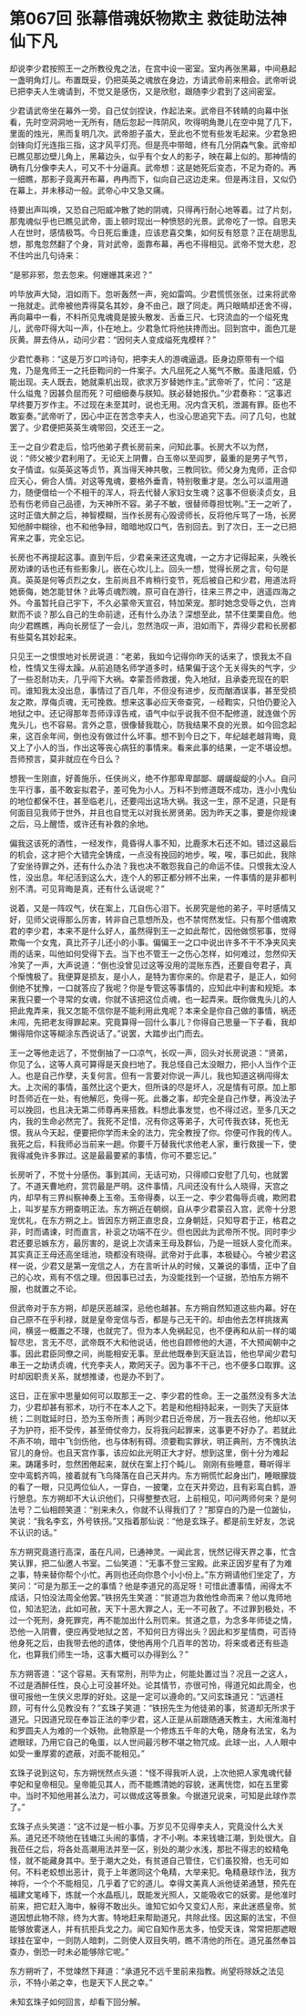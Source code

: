 # 第067回 张幕借魂妖物欺主 救徒助法神仙下凡

却说李少君按照王一之所教役鬼之法，在宫中设一密室。室内再张黑幕，中间悬起一盏明角灯儿。布置既妥，仍把英英之魂放在身边，方请武帝前来相会。武帝听说已把李夫人生魂请到，不觉又是感伤，又是欣慰，跟随李少君到了这间密室。

少君请武帝坐在幕外一旁。自己仗剑捏诀，作起法来。武帝目不转睛的向幕中张看，先时空洞洞地一无所有，随后忽起一阵阴风，吹得明角灧儿在空中晃了几下，里面的烛光，黑而复明几次。武帝胆子虽大，至此也不觉有些发毛起来。少君急把剑锋向灯光连指三指，这才风平灯亮。但是亮中带暗，终有几分阴森气象。武帝却已瞧见那边壁儿角上，黑幕边头，似乎有个女人的影子，映在幕上似的。那神情的确有几分像李夫人，可又不十分逼真。武帝想：这是她死后变态，不足为奇的。再一细瞧，那影子竟离开布幕，冉冉而下，似向自己这边走来。但是再注目，又似仍在幕上，并未移动一般。武帝心中又急又痛。

待要出声叫唤，又恐自己阳威冲散了她的阴魂，只得再行耐心地等着。过了片刻，那鬼魂似乎也已瞧见武帝，面上顿时现出一种愤怒的光景。武帝吃了一惊。自思夫人在世时，感情极笃。今日死后重逢，应该悲喜交集，如何反有怒意？正在胡思乱想，那鬼忽然翻了个身，背对武帝，面靠布幕，再也不得相见。武帝不觉大悲，忍不住吟出几句诗来：

“是邪非邪，忽去忽来。何姗姗其来迟？”

吟毕放声大恸，泪如雨下。忽听轰然一声，宛如雷鸣。少君慌慌张张，过来将武帝一拖就走。武帝被他弄得莫名其妙，身不由己，跟了同走。两只眼睛却还舍不得，再向幕中一看，不料所见鬼魂竟是披头散发、舌垂三尺、七窍流血的一个缢死鬼儿，武帝吓得大叫一声，仆在地上。少君急忙将他扶搀而出。回到宫中，面色兀是灰黄。屏去侍从，动问少君：“因何夫人变成缢死鬼模样？”

少君忙奏称：“这是万岁口吟诗句，把李夫人的游魂逼退。臣身边原带有一个缢鬼，乃是鬼师王一之托臣鞫问的一件案子。大凡屈死之人冤气不散。虽逢阳威，仍能出现。夫人既去，她就乘机出现，欲求万岁替她作主。”武帝听了，忙问：“这是什么缢鬼？因甚负屈而死？可细细奏与朕知。朕必替她报仇。”少君奏称：“这事迟早终要万岁作主。不过现在未至其时，说也无用。况内含天机，泄漏有罪。臣也不敢妄奏。”武帝听了，因心中正在苦念李夫人，也没心思追究下去。问了几句，也就罢了。少君便把英英生魂带回，交还王一之。

王一之自少君走后，恰巧他弟子费长房前来，问知此事。长房大不以为然，说：“师父被少君利用了。无论天上阴曹，白玉帝以至阎罗，最重的是男子气节，女子情谊。似英英这等贞节，真当得天神共敬，三教同钦。师父身为鬼师，正合仰应天心，俯合人情。对这等鬼魂，要格外垂青，特别敬重才是。怎么可以滥用道力，随便借给一个不相干的浑人，将去代替人家妇女生魂？这事不但亵渎贞女，且恐有伤老师自己品德，为天神所不容。弟子不敏，很替师尊担忧咧。”王一之听了，这时正值大醉之后，神智模糊，当作长房有心毁谤师长，反将他斥骂了一场，长房知他醉中糊徐，也不和他争辩，暗暗地叹口气，告别回去。到了次日，王一之已把宵来之事，完全忘记。

长房也不再提起这事。直到午后，少君亲来还这鬼魂，一之方才记得起来，头晚长房劝谏的话也还有些影象儿，嵌在心坎儿上。回头一想，觉得长房之言，句句是真。英英是何等贞烈之女，生前尚且不肯稍行变节，死后被自己和少君，用道法将她亵侮，她怎能甘休？此等贞魂烈魄，原可自在游行，往来三界之中，逍遥四海之外。今虽暂托自己宇下，不久必蒙帝天宣召，特加荣宠。那时她念受辱之仇，岂肯默而不谈？那么自己的生命前途，还有什么办法？深想至此，禁不住栗栗自危。他向少君瞧瞧，再向长房怔了一会儿，忽然浩叹一声，泪如雨下，弄得少君和长房都有些莫名其妙起来。

只见王一之恨恨地对长房说道：“老弟，我如今记得你昨天的话来了，恨我太不自检，性情又生得太躁。从前追随名师学道多时，结果偏于这个无关得失的气字，少了一些忍耐功夫，几乎闯下大祸。幸蒙吾师救援，免入地狱，且承委充现在的职司。谁知我太没出息，事情过了百几年，不但没有进步，反而酗酒误事，甚至受损友之欺，厚侮贞魂，无可挽救。想来这事必应天帝查究，－经鞫实，只怕仍要沦入地狱之中。还记得那年吾师谆谆告戒，语气中似乎说我不但不配修道，就连做个厉鬼头儿，也不容易。言外之意，很像替我耽心，防我结果不良的光景。如今回念起来，这百余年间，倒也没有做过什么坏事。想不到今日之下，年纪越老越背晦，竟又上了小人的当，作出这等丧心病狂的事情来。看来此事的结果，一定不堪设想。吾师预言，莫非就应在今日么？

想我一生刚直，好善施乐，任侠尚义，绝不作那卑卑鄙鄙、龌龌龊龊的小人。自问生平行事，虽不敢妄拟君子，差可免为小人。万料不到修道既不成功，连小小鬼仙的地位都保不住，甚至临老儿，还要闯出这场大祸。我这一生，原不足道，只是有何面目见我师于世外，并且也自觉无以对我长房贤弟。因为昨天之事，要是你规谏之后，马上醒悟，或许还有补救的余地。

偏我这该死的酒性，一经发作，竟昏得人事不知，比鹿豕木石还不如。错过这最后的机会，这才把个大错完全铸成，一点没有挽回的地步。唉，唉，事已如此，我除了安坐待罪之外，还有什么办法？我也决不敢怨我自己的命运不佳。只恨我太没人性，没出息。年纪活到这么大，连个人的邪正都分辨不出来，一件事情的是非都判别不清。可见背晦是真，还有什么话说呢？”

说着，又是一阵叹气，伏在案上，兀自伤心泪下。长房究是他的弟子，平时感情又好，见师父说得那么厉害，转非自己意想所及，也不禁愕然发怔。只有那个借魂欺君的李少君，本来不是什么好人，虽然得到王一之如此帮忙，因他做惯邪事，觉得欺侮一个女鬼，真比芥子儿还小的小事。偏偏王一之口中说出许多不干不净夹风夹雨的话来，叫他如何受得下去。当下也不管王一之伤心怎样，如何难过，忽然仰天冷笑了一声，大声说道：“倒也没曾见过这等没用的混账东西，还要自夸君子，真个惭愧极了。我便算是损友，是小人，是特为害你来的。你是君子，是正人，如何倒绝不犹豫，一口就答应了我呢？你是专管这等事情的，应知此中利害和规矩。本来我只要一个寻常的女魂，你就不该把这位贞魂，也一起弄来。既你做鬼头儿的人把此鬼弄来，我又怎能不信你是不能利用此鬼呢？本来全是你自己做的事情，祸还未闯，先把老友得罪起来。究竟算得一回什么事儿？你得自己思量一下子看，我却懒得陪你这等糊涂东西说话了。”说罢，大踏步出门而去。

王一之等他走远了，不觉倒抽了一口凉气，长叹一声，回头对长房说道：“贤弟，你见了么，这等人真可算得是天良扫地了。我总怪自己太没眼力，把小人当作个正人。也是自己作孽，夫复何言。但有一言要对你说一声儿，我也知道这祸闯得太大。上次闹的事情，虽然比这个更大，但所诛的尽是坏人，况是情有可原。加上那时吾师近在一处，有他解厄，免得一死。此番之事，却完全是自己作孽，再没法子可以挽回，也且决无第二师尊再来搭救。料想此事发觉，也不得过迟，至多几天之内，我的生命必然完了。我死不足惜，况有你这等弟子，大可传我衣钵，死也无恨。我从今天起，便要把你学而未全的法力，完全教授了你。你便可作我的传人。我死之后，料我师必当前来一趟。你要千万替我代求他老人家，重行救援一下，使我得减免许多罪过。这是最最要紧的事情，你可不要忘记。”

长房听了，不觉十分感伤。事到其间，无话可劝，只得顺口安慰了几句，也就罢了。不道天曹地府，赏罚最是严明。这件事情，凡间还没有什么人晓得，天宫之内，却早有三界纠察神奏上玉帝。玉帝得奏，以王一之、李少君侮辱贞魂，欺罔君上，叫岁星东方朔查明正法。东方朔近在朝纲，自从李少君蒙召入宫，武帝十分恩宠优礼，在东方朔之上。皆因东方朔正直忠良，立身朝廷，只知导君于正，格君之非，时而谲谏，时而直言，补衮之功端不在少。但也因此为武帝所不悦。同时李少君还要忌嫉东方，最厉害的，是说上次请来王母及群仙，乃是一班妖人变化而来。其实真正王母还高坐瑶池，晓都没有晓得。武帝对于此事，本极疑心。今被少君这样一说，少君又是第一宠信之人，方在言听计从的时候，又兼说的事情，正中了自己的心坎，焉有不信之理。但因事已过去，为没能找到一个证据，恐怕东方朔不服，也就置之不论。

但武帝对于东方朔，却是厌恶越深，忌他也越甚。东方朔自然知道这些内幕。好在自己原不在乎利禄，就是皇帝宠信与否，都是与己无干的。却由他去怎样挑拨离间，横竖一概置之不理，也就完了。但为本人免祸起见，也不便再和从前一样的竭智尽忠，言无不尽，武帝既不大和他说话，他也自顾修他的大道，不大预闻朝中之事。因此君臣同僚之间，尚能相安无事。至此他既奉到天庭法旨，他也早闻少君勾串王一之劫诱贞魂，代充李夫人，欺罔天子。因为事不干己，也不便多口取罪。这时却因职责关系，就想推诿，也是办不到了。

这日，正在家中思量如何可以取那王一之、李少君的性命。王一之虽然没有多大法力，少君却甚有邪术，功行不在本人之下。若是和他相持起来，一则失了天庭体统；二则耽延时日，恐为玉帝所责；再则少君日近帝居，万一我去召他，他却以天子为护符，拒不受传，甚至倚仗帝力，反将我问起罪来，这事更不好办了。若就此不声不响，暗中飞剑伤他，也与体制有碍。须要鞫实罪状，明正典刑，方不愧执法官儿的身份。也且天宫作事，该应如此光明正大才好。想到这里，倒十分为难起来。踌躇多时，忽然困倦起来，就伏在案上打个盹儿。
刚刚有些睡意，蓦听得半空中鸾鹤齐鸣，接着就有飞鸟降落在自己天井内。东方朔慌忙起身出门，睡眼朦胧的看了一眼，只见两位仙人，一穿白，一披氅，立在天井旁边，且有彩鸾白鹤，游行憩息。东方朔却不大认识他们，只得整整衣冠，上前相见，叩问两师何来？是何法号？二仙相顾笑道：“别来未久，你就不认得我们了？”那穿白的乃是一位跛仙，笑说：“我名李玄，外号铁拐。”又指着那仙说：“他是玄珠子。都是前生好友，怎说不认识的话。”

东方朔究竟道行高深，虽在凡间，已通神灵。一闻此言，恍然记得天界之事，忙含笑认罪，把二仙邀人书室。二仙笑道：“无事不登三宝殿。此来正因岁星有了为难之事，特来替你帮个小忙。再则也还向你恳个小小份上。”东方朔请他们坐定了，方笑问：“可是为那王一之的事情？他是李道兄的高足呀！可惜此遭事情，闹得太不成话，只怕没法周全他罢。”铁拐先生笑道：“贫道岂为救他性命而来？他以鬼师地位，知法犯法，此如可赦，天下十恶大罪之人，无一不可赦了。不过罪到极处，不过一个死刑，身死罪完，再不能加出什么刑罚来。贫道之意，为念多年师徒之情，恐他一入阴曹，便应再受地狱之苦，不知何日方得出头？因此和岁星情商，可否待他身死之后，由我带去他的遗体，使他再用个几百年的苦功，将来或者还有些造化，也算我们师生一场，这事大概可以办得到么？”

东方朔答道：“这个容易。天有常刑，刑毕为止，何能处置过当？况且一之这人，不过是酒醉任性，良心上可没甚坏处。论其情节，亦很可怜，得道兄如此周全，也很可报他一生侠义忠厚的好处。这是一定可以遵命的。”又问玄珠道兄：“远道枉顾，可有什么见教没有？”玄珠子笑道：“铁拐先生为他徒弟的事，贫道却无所求于道兄。只因道兄现在奉旨正法的李少君，这人正是从前跟随通天教主，大闹淮海村和罗圆夫人为难的一个妖物。此物原是一个修炼五千年的大龟，随身有法宝，名为遮眼球，乃用它自己的龟蛋，以人世间最污秽不堪之物咒成。此球一出，人人眼中如受一重厚雾的遮蔽，对面不能相见。”

玄珠子说到这句，东方朔恍然点头道：“怪不得我听人说，上次他把人家鬼魂代替李妃和皇帝相见。皇帝能见其人，而不能瞧清她的容貌，迷离恍惚，如在五里雾中。当时不知他用甚么法力，可以做成这等景象。今据道兄说来，可知是此球作祟了。”

玄珠子点头笑道：“这不过是一桩小事。万岁见不见得李夫人，究竟没什么大关系。道兄还不晓他在钱塘江头闹的事情，才不小咧。本来钱塘江潮，到处很大。自我莅任之后，将各处高潮用法并至一区，别处的潮少水浅，那批不得志的蛟精龟怪，就不能藏身其中。至于潮大之处，有贫道自己管住，它们虽狡猾，也无可如何。不料老蛟想出恶计，竟于上年邀同这个龟精，大举来犯。龟精悬球作法，我方神将，一个个不能相见，几乎着了它的道儿。幸得文美真人派他徒弟通慧，预先在福建文笔峰下，炼就一个水晶瓶儿，既能发光照人，又能吸收它的妖雾。是他准时前来，把它赶入海中，躲得不敢出头。谁知它如今又变幻人形，来此迷惑皇帝。贫道因想此物不除，终为大害。特地赶来帮助道兄，共除此怪。因这厮的法宝，不但能够放雾迷人，并有抗拒兵戈之力。闻它自知作恶太多，怕受天诛，常常把那遮眼球挂在室中，一则防人暗刺，二则使人双目失明，瞧不清他的所在。道兄虽然奉旨查办，倒恐一时未必能够除它呢。”

东方朔听了，不觉竦然下拜道：“承道兄不远千里前来指教。尚望将除妖之法见示，不特小弟之幸，也是天下人民之幸。”

未知玄珠子如何回言，却看下回分解。
